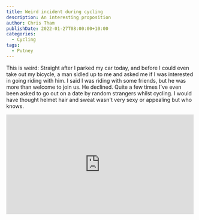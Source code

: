 ```yaml
---
title: Weird incident during cycling
description: An interesting proposition
author: Chris Tham
publishDate: 2022-01-27T08:00:00+10:00
categories:
  - Cycling
tags:
  - Putney
---
```

This is weird: Straight after I parked my car today, and before I could even take out my bicycle, a man sidled up to me and asked me if I was interested in going riding with him. I said I was riding with some friends, but he was more than welcome to join us. He declined. Quite a few times I've even been asked to go out on a date by random strangers whilst cycling. I would have thought helmet hair and sweat wasn't very sexy or appealing but who knows.

<iframe src="https://www.facebook.com/plugins/post.php?href=https%3A%2F%2Fwww.facebook.com%2Fchris1.tham%2Fposts%2Fpfbid0MFbDJVVsftNqPCWYXQj4nRgzCgQTSZBtkC8qzBfRXy4EvyfS186NazZiFQovNnD4l&show_text=true&width=500" width="500" height="266" style="border:none;overflow:hidden" scrolling="no" frameborder="0" allowfullscreen="true" allow="autoplay; clipboard-write; encrypted-media; picture-in-picture; web-share"></iframe>

